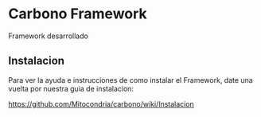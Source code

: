 Carbono Framework
=================

Framework desarrollado 


Instalacion
-----------

Para ver la ayuda e instrucciones de como instalar el Framework, date una vuelta por nuestra guia de instalacion: 

https://github.com/Mitocondria/carbono/wiki/Instalacion